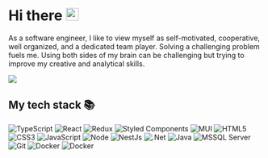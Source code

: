 <h1> Hi there <img src="https://media.giphy.com/media/hvRJCLFzcasrR4ia7z/giphy.gif" width="25px"></h1>

<p>As a software engineer, I like to view myself as self-motivated, cooperative, well organized, and a dedicated team player. Solving a challenging problem fuels me. Using both sides of my brain can be challenging but trying to improve my creative and analytical skills.</p>

![](https://visitor-badge.glitch.me/badge?page_id=Jaeyoung-Kim-Dev.Jaeyoung-Kim-Dev)


<h2> My tech stack 📚 </h2>

![TypeScript](https://img.shields.io/badge/-TypeScript-007ACC?style=for-the-badge&logo=typescript&logoColor=white)
![React](https://img.shields.io/badge/-React-222222?style=for-the-badge&logo=react)
![Redux](https://img.shields.io/badge/-Redux-764ABC?style=for-the-badge&logo=redux&logoColor=white)
![Styled Components](https://img.shields.io/badge/-Styled_Components-db7092?style=for-the-badge&logo=styled-components&logoColor=white)
![MUI](https://img.shields.io/badge/-MUI-F05032?style=for-the-badge&logo=mui&logoColor=ffffff)
![HTML5](https://img.shields.io/badge/-HTML5-F05032?style=for-the-badge&logo=html5&logoColor=ffffff)
![CSS3](https://img.shields.io/badge/-CSS3-007ACC?style=for-the-badge&logo=css3)
![JavaScript](https://img.shields.io/badge/-JavaScript-%23F7DF1C?style=for-the-badge&logo=javascript&logoColor=FFF&color=%23FFCE5A)
![Node](https://img.shields.io/badge/-Nodejs-43853d?style=for-the-badge&logo=Node.js&logoColor=white)
![NestJs](https://img.shields.io/badge/-NestJs-ea2845?style=for-the-badge&logo=nestjs&logoColor=white)
![.Net](https://img.shields.io/badge/-.net-ea2845?style=for-the-badge&logo=.net&logoColor=white)
![Java](https://img.shields.io/badge/-java-db7092?style=for-the-badge&logo=java&logoColor=white)
![MSSQL Server](https://img.shields.io/badge/-MS_SQL_Server-F05032?style=for-the-badge&logo=microsoftsqlserver&logoColor=ffffff)
![Git](https://img.shields.io/badge/-Git-F05032?style=for-the-badge&logo=git&logoColor=ffffff)
![Docker](https://img.shields.io/badge/-Docker-46a2f1?style=for-the-badge&logo=docker&logoColor=ffffff)
![Docker](https://img.shields.io/badge/-Figma-46a2f1?style=for-the-badge&logo=figma&logoColor=ffffff)

